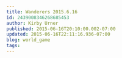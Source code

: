 ```yaml
---
title: Wanderers 2015.6.16
id: 2439008346268685453
author: Kirby Urner
published: 2015-06-16T20:10:00.002-07:00
updated: 2015-06-16T22:11:16.936-07:00
blog: world_game
tags: 
---
```


